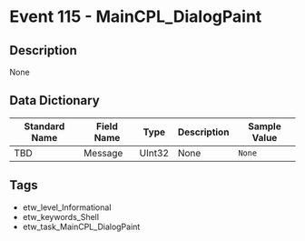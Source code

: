 # Event 115 - MainCPL_DialogPaint

## Description
None

## Data Dictionary
|Standard Name|Field Name|Type|Description|Sample Value|
|---|---|---|---|---|
|TBD|Message|UInt32|None|`None`|

## Tags
* etw_level_Informational
* etw_keywords_Shell
* etw_task_MainCPL_DialogPaint